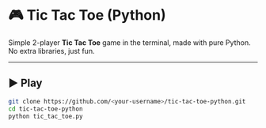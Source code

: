 # 🎮 Tic Tac Toe (Python)

Simple 2-player **Tic Tac Toe** game in the terminal, made with pure Python.  
No extra libraries, just fun.

---

## ▶️ Play
```bash
git clone https://github.com/<your-username>/tic-tac-toe-python.git
cd tic-tac-toe-python
python tic_tac_toe.py
